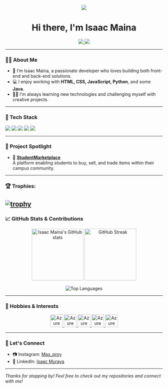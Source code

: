 <!-- Profile README for Isaac Maina -->
<p align="center">
  <img src="https://media.giphy.com/media/v1.Y2lkPTc5MGI3NjExOG94c2lvbjF2cHA2amRobXZnc2VqYXg1cmQ0Njd2M2Q2bmIwcHNneiZlcD12MV9zdGlja2Vyc19zZWFyY2gmY3Q9cw/kSxi9DiWH4Q8q1Kbql/giphy.gif">
</p>
<h1 align="center"> Hi there, I'm Isaac Maina</h1>
<p align="center">
  <a href="https://www.instagram.com/Max_proy/">
    <img src="https://img.shields.io/badge/Instagram-Max__proy-E1306C?style=flat&logo=instagram&logoColor=white"/>
  </a>
  <a href="https://www.linkedin.com/in/Isaac-Muraya">
    <img src="https://img.shields.io/badge/LinkedIn-Isaac%20Muraya-0077B5?style=flat&logo=linkedin&logoColor=white"/>
  </a>
</p>

---

### 👨‍💻 About Me

- 🌱 I’m Isaac Maina, a passionate developer who loves building both front-end and back-end solutions.
- 💻 I enjoy working with **HTML, CSS, JavaScript, Python**, and some **Java**.
- 🧑‍🎓 I’m always learning new technologies and challenging myself with creative projects.

---

### 🚀 Tech Stack

<p>
  <img src="https://img.shields.io/badge/HTML5-E34F26?style=flat&logo=html5&logoColor=white"/>
  <img src="https://img.shields.io/badge/CSS3-1572B6?style=flat&logo=css3&logoColor=white"/>
  <img src="https://img.shields.io/badge/JavaScript-F7DF1E?style=flat&logo=javascript&logoColor=black"/>
  <img src="https://img.shields.io/badge/Python-3776AB?style=flat&logo=python&logoColor=white"/>
  <img src="https://img.shields.io/badge/Java-007396?style=flat&logo=java&logoColor=white"/>
</p>

---

### 🌟 Project Spotlight

- 🛒 **[StudentMarketplace](https://github.com/maxproy/studentmarketplace)**  
   A platform enabling students to buy, sell, and trade items within their campus community.

---


### 🏆 Trophies:
[![trophy](https://github-profile-trophy.vercel.app/?username=maxproy&theme=dracula)](https://github.com/ryo-ma/github-profile-trophy)
---

### 📈 GitHub Stats & Contributions

<p align="center">
  <img src="https://github-readme-stats.vercel.app/api?username=maxproy&show_icons=true&theme=radical" alt="Isaac Maina's GitHub stats" height="165"/>
  <img src="https://github-readme-streak-stats.herokuapp.com/?user=maxproy&theme=radical" alt="GitHub Streak" height="165"/>
</p>
<p align="center">
  <img src="https://github-readme-stats.vercel.app/api/top-langs/?username=maxproy&layout=compact&theme=radical" alt="Top Languages"/>
</p>

---

### 🎨 Hobbies & Interests
<p align="center">

  <a href="https://jharohit.com.np" target="_blank">
    <img src="https://github.com/getintorj/getintorj/blob/master/Man%20Technologist%20Medium-Dark%20Skin%20Tone.png?raw=true" alt="Azure" width="40" height="40" />
  </a>
  <a href="https://jharohit.com.np" target="_blank">
    <img src="https://raw.githubusercontent.com/getintorj/getintorj/master/Video%20Game.webp" alt="Azure" width="40" height="40" />
  </a>
  
  <a href="https://jharohit.com.np" target="_blank">
    <img src="https://raw.githubusercontent.com/getintorj/getintorj/master/Soccer%20Ball.webp" alt="Azure" width="40" height="40" />
  </a>

  <a href="https://jharohit.com.np" target="_blank">
    <img src="https://github.com/getintorj/getintorj/blob/master/Musical%20Notes.png?raw=true" alt="Azure" width="40" height="40" />
  </a>

  <a href="https://jharohit.com.np" target="_blank">
    <img src="https://github.com/getintorj/getintorj/blob/master/globe.gif?raw=true" alt="Azure" width="40" height="40" />
  </a>
   
 </p>

---

### 🤝 Let's Connect

- 📷 Instagram: [Max_proy](https://www.instagram.com/Max_proy/)
- 💼 LinkedIn: [Isaac Muraya](https://www.linkedin.com/in/Isaac-Muraya)

---

*Thanks for stopping by! Feel free to check out my repositories and connect with me!*

